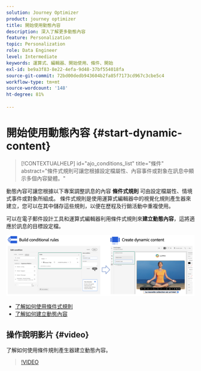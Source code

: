```yaml
---
solution: Journey Optimizer
product: journey optimizer
title: 開始使用動態內容
description: 深入了解更多動態內容
feature: Personalization
topic: Personalization
role: Data Engineer
level: Intermediate
keywords: 運算式、編輯器、開始使用、條件、開始
exl-id: be9a3f83-8e22-4efa-9d48-37bf554018fa
source-git-commit: 72bd00dedb943604b2fa85f7173cd967c3cbe5c4
workflow-type: tm+mt
source-wordcount: '148'
ht-degree: 81%

---
```


# 開始使用動態內容 {#start-dynamic-content}

>[!CONTEXTUALHELP]
>id="ajo_conditions_list"
>title="條件"
>abstract="條件式規則可讓您根據設定檔屬性、內容事件或對象在訊息中顯示多個內容變體。"

動態內容可讓您根據以下專案調整訊息的內容 **條件式規則** 可由設定檔屬性、情境式事件或對象所組成。 條件式規則是使用運算式編輯器中的視覺化規則產生器來建立，您可以在其中儲存這些規則，以便在歷程及行銷活動中重複使用。

可以在電子郵件設計工具和運算式編輯器利用條件式規則來&#x200B;**建立動態內容**，這將適應於訊息的目標設定檔。

![](assets/conditions-overview.png)

* [了解如何使用條件式規則](create-conditions.md)
* [了解如何建立動態內容](dynamic-content.md)

## 操作說明影片 {#video}

了解如何使用條件規則產生器建立動態內容。

>[!VIDEO](https://video.tv.adobe.com/v/3409815?quality=12)
